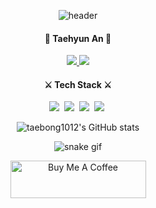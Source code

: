 <div align="center">
  
  ![header](https://capsule-render.vercel.app/api?type=waving&color=F4A141&height=200&section=header&text=Hi,%20there&fontSize=60&animation=fadeIn&fontAlignY=38&desc=I'm%20taehyun&descAlignY=53&descAlign=56)
  
  <!--  내 사이트들  -->
  <p align="center">
    <h4>🌊 Taehyun An 🌊</h4>
      <a href="https://velog.io/@taebong1012" target="_blank">
        <img src="https://img.shields.io/badge/Velog-20C997?style=flat-square&logo=Velog&logoColor=white"/>
      </a>
      <a href="https://www.instagram.com/taebong10.12/" target="_blank">
       <img src="https://img.shields.io/badge/Instagram-FE1E82?style=flat-square&logo=Instagram&logoColor=white"/>
      </a>
  </p>
  
  <!--  기술스택  -->
  <p align="center">
    <h4>⚔️ Tech Stack ⚔️</h4>
    <img src="https://img.shields.io/badge/Javascript-F7DF1E?style=flat-square&logo=Javascript&logoColor=white"/>&nbsp 
    <img src="https://img.shields.io/badge/React-61DAFB?style=flat-square&logo=React&logoColor=white"/>&nbsp
    <img src="https://img.shields.io/badge/StyledComponents-DB7093?style=flat-square&logo=styled-components&logoColor=white"/>&nbsp
    <img src="https://img.shields.io/badge/Java-007396?style=flat-square&logo=Java&logoColor=white"/>&nbsp
<!--     <img src="https://img.shields.io/badge/Redux-764ABC?style=flat-square&logo=Redux&logoColor=white"/>&nbsp -->
  </p>
  
  ![taebong1012's GitHub stats](https://github-readme-stats.vercel.app/api?username=taebong1012&hide=contribs&theme=flag-india)
  
  ![snake gif](https://github.com/taebong1012/taebong1012/blob/output/github-contribution-grid-snake.svg)
  
  <a href="https://www.buymeacoffee.com/mh7y48f866i" target="_blank"><img src="https://cdn.buymeacoffee.com/buttons/v2/default-yellow.png" alt="Buy Me A Coffee" style="height: 60px !important;width: 217px !important;" ></a>

</div>

